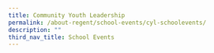 ```yaml
---
title: Community Youth Leadership
permalink: /about-regent/school-events/cyl-schoolevents/
description: ""
third_nav_title: School Events
---
```

